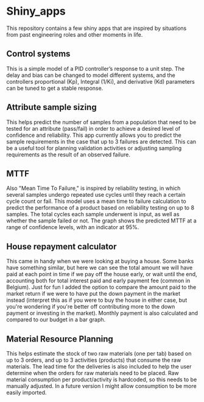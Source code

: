 # Shiny_apps

This repository contains a few shiny apps that are inspired by situations from past engineering roles and other moments in life. 

## Control systems 
This is a simple model of a PID controller’s response to a unit step. The delay and bias can be changed to model different systems, and the controllers proportional (Kp), Integral (1/Ki), and derivative (Kd) parameters can be tuned to get a stable response.

## Attribute sample sizing
This helps predict the number of samples from a population that need to be tested for an attribute (pass/fail) in order to achieve a desired level of confidence and reliability. This app currently allows you to predict the sample requirements in the case that up to 3 failures are detected. This can be a useful tool for planning validation activities or adjusting sampling requirements as the result of an observed failure.

## MTTF
Also "Mean Time To Failure," is inspired by reliability testing, in which several samples undergo repeated use cycles until they reach a certain cycle count or fail. This model uses a mean time to failure calculation to predict the performance of a product based on reliability testing on up to 8 samples. The total cycles each sample underwent is input, as well as whether the sample failed or not. The graph shows the predicted MTTF at a range of confidence levels, with an indicator at 95%.

## House repayment calculator
This came in handy when we were looking at buying a house. Some banks have something similar, but here we can see the total amount we will have paid at each point in time if we pay off the house early, or wait until the end, accounting both for total interest paid and early payment fee (common in Belgium). Just for fun I added the option to compare the amount paid to the market return if we were to have put the down payment in the market instead (interpret this as if you were to buy the house in either case, but you're wondering if you're better off contributing more to the down payment or investing in the market). Monthly payment is also calculated and compared to our budget in a bar graph.

## Material Resource Planning
This helps estimate the stock of two raw materials (one per tab) based on up to 3 orders, and up to 3 activities (products) that consume the raw materials. The lead time for the deliveries is also included to help the user determine when the orders for raw materials need to be placed. Raw material consumption per product/activity is hardcoded, so this needs to be manually adjusted. In a future version I might allow consumption to be more easily imported.